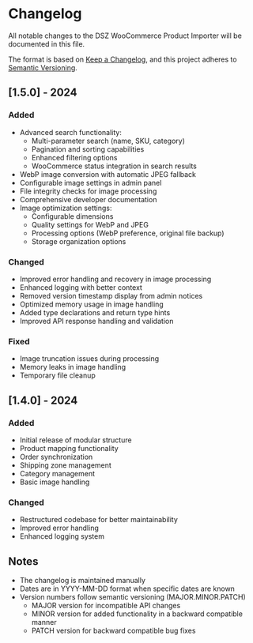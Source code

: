 # Changelog
All notable changes to the DSZ WooCommerce Product Importer will be documented in this file.

The format is based on [Keep a Changelog](https://keepachangelog.com/en/1.0.0/),
and this project adheres to [Semantic Versioning](https://semver.org/spec/v2.0.0.html).

## [1.5.0] - 2024
### Added
- Advanced search functionality:
  - Multi-parameter search (name, SKU, category)
  - Pagination and sorting capabilities
  - Enhanced filtering options
  - WooCommerce status integration in search results
- WebP image conversion with automatic JPEG fallback
- Configurable image settings in admin panel
- File integrity checks for image processing
- Comprehensive developer documentation
- Image optimization settings:
  - Configurable dimensions
  - Quality settings for WebP and JPEG
  - Processing options (WebP preference, original file backup)
  - Storage organization options

### Changed
- Improved error handling and recovery in image processing
- Enhanced logging with better context
- Removed version timestamp display from admin notices
- Optimized memory usage in image handling
- Added type declarations and return type hints
- Improved API response handling and validation

### Fixed
- Image truncation issues during processing
- Memory leaks in image handling
- Temporary file cleanup

## [1.4.0] - 2024
### Added
- Initial release of modular structure
- Product mapping functionality
- Order synchronization
- Shipping zone management
- Category management
- Basic image handling

### Changed
- Restructured codebase for better maintainability
- Improved error handling
- Enhanced logging system

## Notes
- The changelog is maintained manually
- Dates are in YYYY-MM-DD format when specific dates are known
- Version numbers follow semantic versioning (MAJOR.MINOR.PATCH)
  - MAJOR version for incompatible API changes
  - MINOR version for added functionality in a backward compatible manner
  - PATCH version for backward compatible bug fixes
